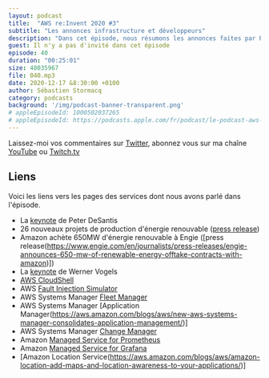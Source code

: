 ```yaml
---
layout: podcast
title:  "AWS re:Invent 2020 #3"
subtitle: "Les annonces infrastructure et développeurs"
description: "Dans cet épisode, nous résumons les annonces faites par Peter DeSantis, VP Infrastructure de AWS et Werner Vogels, CTO Amazon.com. Nous parlons énergie renouvable, chaos engineering, un coquillage dans la console, de Prometheus et Grafana et d'un nouveau service Amazon Location Service pour ne pas perdre le nord"
guest: Il n'y a pas d'invité dans cet épisode
episode: 40
duration: "00:25:01"
size: 48035967  
file: 040.mp3  
date: 2020-12-17 &8:30:00 +0100
author: Sébastien Stormacq
category: podcasts
background: '/img/podcast-banner-transparent.png'
# appleEpisodeId: 1000502037265
# appleEpisodeId: https://podcasts.apple.com/fr/podcast/le-podcast-aws-en-français/id1452118442
---
```


Laissez-moi vos commentaires sur [Twitter](https://twitter.com/sebsto), abonnez vous sur ma chaîne [YouTube](https://www.youtube.com/sebsto) ou [Twitch.tv](https://www.twitch.tv/sebAWS)

## Liens

Voici les liens vers les pages des services dont nous avons parlé dans l'épisode.

- La [keynote](https://virtual.awsevents.com/media/1_3n0np29g) de Peter DeSantis
- 26 nouveaux projets de production d'énergie renouvable ([press release](https://press.aboutamazon.com/news-releases/news-release-details/amazon-becomes-worlds-largest-corporate-purchaser-renewable))
- Amazon achète 650MW d'énergie renouvable à Engie ([press release(https://www.engie.com/en/journalists/press-releases/engie-announces-650-mw-of-renewable-energy-offtake-contracts-with-amazon)])
- La [keynote](https://virtual.awsevents.com/media/1_mmnm0tla) de Werner Vogels
- [AWS CloudShell](https://aws.amazon.com/blogs/aws/aws-cloudshell-command-line-access-to-aws-resources/)
- AWS [Fault Injection Simulator](https://aws.amazon.com/fis/) 
- AWS Systems Manager [Fleet Manager](https://aws.amazon.com/blogs/aws/new-aws-systems-manager-fleet-manager/) 
- AWS Systems Manager [Application Manager(https://aws.amazon.com/blogs/aws/new-aws-systems-manager-consolidates-application-management/)] 
- AWS Systems Manager [Change Manager](https://aws.amazon.com/blogs/aws/introducing-systems-manager-change-manager/) 
- Amazon [Managed Service for Prometheus](https://aws.amazon.com/blogs/aws/join-the-preview-amazon-managed-service-for-prometheus-amp/) 
- Amazon [Managed Service for Grafana](https://aws.amazon.com/blogs/aws/announcing-amazon-managed-grafana-service-in-preview/) 
- [Amazon Location Service(https://aws.amazon.com/blogs/aws/amazon-location-add-maps-and-location-awareness-to-your-applications/)] 